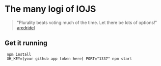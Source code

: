 # The many logi of IOJS

> "Plurality beats voting much of the time. Let there be lots of options!"
[aredridel](https://github.com/iojs/io.js/issues/37#issuecomment-65689971)

## Get it running

```shell
 npm install
 GH_KEY=[your github app token here] PORT="1337" npm start
```
